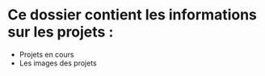 
# Ce dossier contient les informations sur les projets :
* Projets en cours
* Les images des projets








